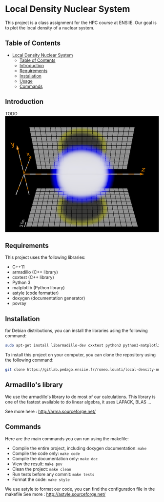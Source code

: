 # Local Density Nuclear System

This project is a class assignment for the HPC course at ENSIIE. Our goal is to plot the local density of a nuclear system.

## Table of Contents

- [Local Density Nuclear System](#local-density-nuclear-system)
  - [Table of Contents](#table-of-contents)
  - [Introduction](#introduction)
  - [Requirements](#requirements)
  - [Installation](#installation)
  - [Usage](#usage)
  - [Commands](#commands)

## Introduction
TODO 
![Local Density Nuclear System](/pres/image/resultat.png)

## Requirements

This project uses the following libraries:
- C++11
- armadillo (C++ library)
- cxxtest (C++ library)
- Python 3
- matplotlib (Python library)
- astyle (code formatter)
- doxygen (documentation generator)
- povray 

## Installation

for Debian distributions, you can install the libraries using the following command:
```sh
sudo apt-get install libarmadillo-dev cxxtest python3 python3-matplotlib build-essential astyle doxygen povray
```

To install this project on your computer, you can clone the repository using the following command:

```sh
git clone https://gitlab.pedago.ensiie.fr/romeo.louati/local-density-nuclear-system
```

## Armadillo's library

We use the armadillo's library to do most of our calculations. This library is one of the fastest available to do linear algebra, it uses LAPACK, BLAS ...

See more here : http://arma.sourceforge.net/

## Commands

Here are the main commands you can run using the makefile:

- Compile the entire project, including doxygen documentation: `make`
- Compile the code only: `make code`
- Compile the documentation only: `make doc`
- View the result: `make pov`
- Clean the project: `make clean`
- Run tests before any commit: `make tests`
- Format the code: `make style`

We use astyle to format our code, you can find the configuration file in the makefile
See more : http://astyle.sourceforge.net/